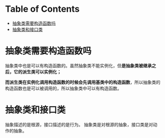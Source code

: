 # Table of Contents

* [抽象类需要构造函数吗](#抽象类需要构造函数吗)
* [抽象类和接口类](#抽象类和接口类)


# 抽象类需要构造函数吗

抽象类中也是可以有构造函数的。虽然抽象类不能实例化，但**是抽象类被继承之后，它的派生类可以实例化；**

**而派生类在实例化调用构造函数的时候会先调用基类中的构造函数**，所以抽象类的构造函数也是可以被调用的，所以抽象类中可以有构造函数。


# 抽象类和接口类

抽象描述的是根源，接口描述的是行为。
抽象类是对根源的抽象，接口类是对动作的抽象。

